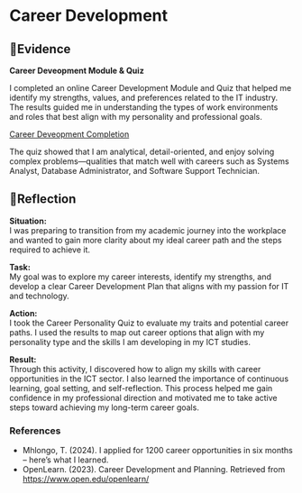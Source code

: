 # Career Development  
## 📄Evidence  
**Career Deveopment Module & Quiz**  

I completed an online Career Development Module and Quiz that helped me identify my strengths, values, and preferences related to the IT industry. The results guided me in understanding the types of work environments and roles that best align with my personality and professional goals.  

[Career Deveopment Completion](https://github.com/AJ219423202/DigitalPortfolio1/blob/26ed27392a87aad507aa07261b1bfd9cc6e2df4c/File/CAREER_DEVELOPMENT.png) 

The quiz showed that I am analytical, detail-oriented, and enjoy solving complex problems—qualities that match well with careers such as Systems Analyst, Database Administrator, and Software Support Technician.  

## 💬Reflection  
**Situation:**  
I was preparing to transition from my academic journey into the workplace and wanted to gain more clarity about my ideal career path and the steps required to achieve it.  

**Task:**  
My goal was to explore my career interests, identify my strengths, and develop a clear Career Development Plan that aligns with my passion for IT and technology.  

**Action:**  
I took the Career Personality Quiz to evaluate my traits and potential career paths. I used the results to map out career options that align with my personality type and the skills I am developing in my ICT studies.  

**Result:**  
Through this activity, I discovered how to align my skills with career opportunities in the ICT sector. I also learned the importance of continuous learning, goal setting, and self-reflection.
This process helped me gain confidence in my professional direction and motivated me to take active steps toward achieving my long-term career goals.  

### References  
- Mhlongo, T. (2024). I applied for 1200 career opportunities in six months – here’s what I learned.  
- OpenLearn. (2023). Career Development and Planning. Retrieved from https://www.open.edu/openlearn/  
